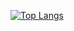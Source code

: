 

[![Top Langs](https://github-readme-stats.vercel.app/api/top-langs/?username=swchoubey&layout=pie&theme=tokyonight)](https://github.com/swchoubey/github-readme-stats)



